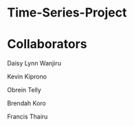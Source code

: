# Time-Series-Project

# Collaborators

Daisy Lynn Wanjiru

Kevin Kiprono

Obrein Telly

Brendah Koro

Francis Thairu
